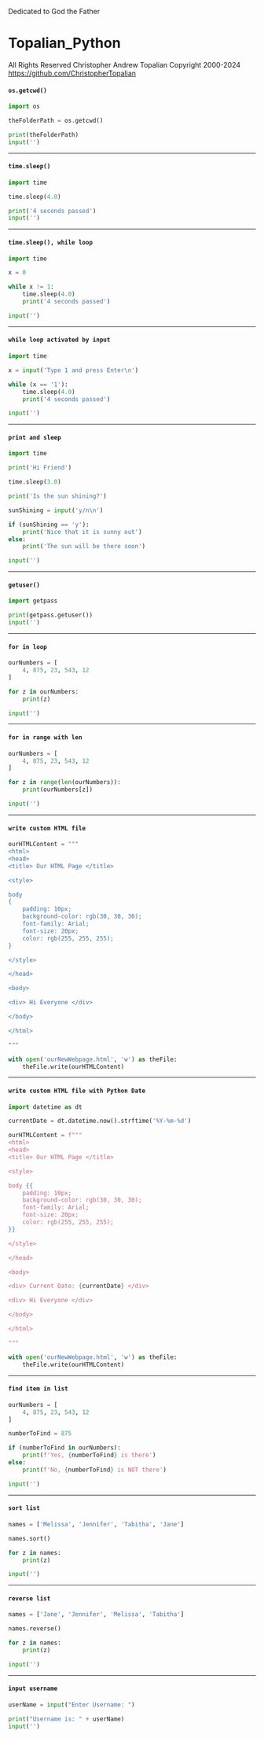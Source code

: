Dedicated to God the Father
# Topalian_Python
All Rights Reserved Christopher Andrew Topalian Copyright 2000-2024
https://github.com/ChristopherTopalian

#### ``` os.getcwd() ```
```python
import os

theFolderPath = os.getcwd()

print(theFolderPath)
input('')
```

---

#### ``` time.sleep() ```
```python
import time

time.sleep(4.0)

print('4 seconds passed')
input('')
```

---

#### ``` time.sleep(), while loop ```
```python
import time

x = 0

while x != 1:
    time.sleep(4.0)
    print('4 seconds passed')

input('')
```

---

#### ``` while loop activated by input ```
```python
import time

x = input('Type 1 and press Enter\n')

while (x == '1'):
    time.sleep(4.0)
    print('4 seconds passed')

input('')
```

---

#### ```print and sleep```
```python
import time

print('Hi Friend')

time.sleep(3.0)

print('Is the sun shining?')

sunShining = input('y/n\n')

if (sunShining == 'y'):
    print('Nice that it is sunny out')
else:
    print('The sun will be there soon')

input('')
```

---

#### ``` getuser() ```
```python
import getpass

print(getpass.getuser())
input('')
```

---

#### ``` for in loop ```
```python
ourNumbers = [
    4, 875, 23, 543, 12
]

for z in ourNumbers:
    print(z)

input('')
```

---

#### ``` for in range with len ```
```python
ourNumbers = [
    4, 875, 23, 543, 12
]

for z in range(len(ourNumbers)):
    print(ourNumbers[z])

input('')
```

---

#### ``` write custom HTML file ```
```python
ourHTMLContent = """
<html>
<head>
<title> Our HTML Page </title>

<style>

body
{
    padding: 10px;
    background-color: rgb(30, 30, 30);
    font-family: Arial;
    font-size: 20px;
    color: rgb(255, 255, 255);
}

</style>

</head>

<body>

<div> Hi Everyone </div>

</body>

</html>

"""

with open('ourNewWebpage.html', 'w') as theFile:
    theFile.write(ourHTMLContent)
```

---

#### ``` write custom HTML file with Python Date ```
```python
import datetime as dt

currentDate = dt.datetime.now().strftime('%Y-%m-%d')

ourHTMLContent = f"""
<html>
<head>
<title> Our HTML Page </title>

<style>

body {{
    padding: 10px;
    background-color: rgb(30, 30, 30);
    font-family: Arial;
    font-size: 20px;
    color: rgb(255, 255, 255);
}}

</style>

</head>

<body>

<div> Current Date: {currentDate} </div>

<div> Hi Everyone </div>

</body>

</html>

"""

with open('ourNewWebpage.html', 'w') as theFile:
    theFile.write(ourHTMLContent)
```

---

#### ``` find item in list ```
```python
ourNumbers = [
    4, 875, 23, 543, 12
]

numberToFind = 875

if (numberToFind in ourNumbers):
    print(f'Yes, {numberToFind} is there')
else:
    print(f'No, {numberToFind} is NOT there')

input('')
```

---

#### ``` sort list ```
```python
names = ['Melissa', 'Jennifer', 'Tabitha', 'Jane']

names.sort()

for z in names:
    print(z)

input('')
```

---

#### ``` reverse list ```
```python
names = ['Jane', 'Jennifer', 'Melissa', 'Tabitha']

names.reverse()

for z in names:
    print(z)

input('')
```

---

#### ``` input username ```
```python
userName = input("Enter Username: ")

print("Username is: " + userName)
input('')
```
